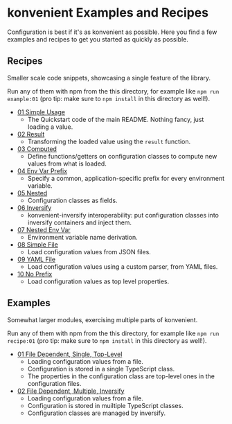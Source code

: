 # konvenient Examples and Recipes

Configuration is best if it's as konvenient as possible. Here you find a few examples and recipes to get you started as quickly as possible.

## Recipes

Smaller scale code snippets, showcasing a single feature of the library.

Run any of them with npm from the this directory, for example like `npm run example:01` (pro tip: make sure to `npm install` in this directory as well!).

  * [01 Simple Usage](src/recipes/01-simple-usage/index.ts)
    * The Quickstart code of the main README. Nothing fancy, just loading a value.
  * [02 Result](src/recipes/02-result/index.ts)
    * Transforming the loaded value using the `result` function.
  * [03 Computed](src/recipes/03-computed/index.ts)
    * Define functions/getters on configuration classes to compute new values from what is loaded.
  * [04 Env Var Prefix](src/recipes/04-env-var-prefix/index.ts)
    * Specify a common, application-specific prefix for every environment variable.
  * [05 Nested](src/recipes/05-nested/index.ts)
    * Configuration classes as fields.
  * [06 Inversify](src/recipes/06-inversify/index.ts)
    * konvenient-inversify interoperability: put configuration classes into inversify containers and inject them.
  * [07 Nested Env Var](src/recipes/07-nested-env-var/index.ts)
    * Environment variable name derivation.
  * [08 Simple File](src/recipes/08-simple-file/index.ts)
    * Load configuration values from JSON files.
  * [09 YAML File](src/recipes/09-yaml-file/index.ts)
    * Load configuration values using a custom parser, from YAML files.
  * [10 No Prefix](src/recipes/10-no-prefix/index.ts)
    * Load configuration values as top level properties.

## Examples

Somewhat larger modules, exercising multiple parts of konvenient.

Run any of them with npm from the this directory, for example like `npm run recipe:01` (pro tip: make sure to `npm install` in this directory as well!).

  * [01 File Dependent, Single, Top-Level](src/examples/01-file-dependent-single-top-level)
    * Loading configuration values from a file.
    * Configuration is stored in a single TypeScript class.
    * The properties in the configuration class are top-level ones in the configuration files.
  * [02 File Dependent, Multiple, Inversify](src/examples/02-file-dependent-multiple-inversify)
    * Loading configuration values from a file.
    * Configuration is stored in muiltiple TypeScript classes.
    * Configuration classes are managed by inversify.
